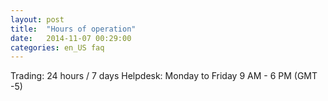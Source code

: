 ```yaml
---
layout: post
title:  "Hours of operation"
date:   2014-11-07 00:29:00
categories: en_US faq
---
```


Trading: 24 hours / 7 days
Helpdesk: Monday to Friday 9 AM - 6 PM (GMT -5)